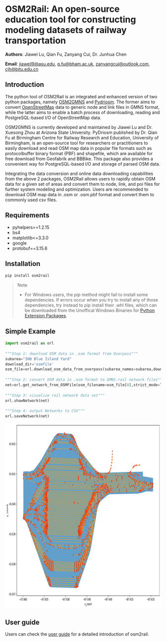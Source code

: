 # OSM2Rail: An open-source education tool for constructing modeling datasets of railway transportation
**Authors**: Jiawei Lu, Qian Fu, Zanyang Cui, Dr. Junhua Chen

**Email**: jiaweil9@asu.edu, q.fu@bham.ac.uk, zanyangcui@outlook.com, cjh@bjtu.edu.cn
## Introduction
The python tool of OSM2Rail is an integrated and enhanced version of two python packages, namely [OSM2GMNS](https://pypi.org/project/osm2gmns/) and [Pydriosm](https://pypi.org/project/pydriosm/). The former aims to convert [OpenStreetMap](https://www.openstreetmap.org/) data to generic node and link files in GMNS format, while the latter aims to enable a batch process of downloading, reading and PostgreSQL-based I/O of OpenStreetMap data.

OSM2GMNS is currently developed and maintained by Jiawei Lu and Dr. Xuesong Zhou at Arizona State University. PyDriosm published by Dr. Qian Fu at Birmingham Centre for Railway Research and Education, University of Birmingham, is an open-source tool for researchers or practitioners to easily download and read OSM map data in popular file formats such as protocolbuffer binary format (PBF) and shapefile, which are available for free download from Geofabrik and BBBike. This package also provides a convenient way for PostgreSQL-based I/O and storage of parsed OSM data.

Integrating the data conversion and online data downloading capabilities from the above 2 packages, OSM2Rail allows users to rapidly obtain OSM data for a given set of areas and convert them to node, link, and poi files for further system modeling and optimization. Users are recommended to download OSM map data in .osm or .osm.pbf format and convert them to commonly used csv files.

## Requirements
- pyhelpers==1.2.15
- bs4
- matplotlib<=3.3.0
- google
- protobuf==3.15.6

## Installation
```python
pip install osm2rail
```
>Note
> - For Windows users, the _pip_ method might fail to install some dependencies. If errors occur when you try to install any of those dependencies, try instead to pip install their .whl files, which can be downloaded from the Unoffical Windows Binaries for [Python Extension Packages](https://www.lfd.uci.edu/~gohlke/pythonlibs/).

## Simple Example
```python
import osm2rail as orl

"""Step 1: download OSM data in .osm format from Overpass"""
subarea="IHB Blue Island Yard"
download_dir='osmfile'
osm_file=orl.download_osm_data_from_overpass(subarea_names=subarea,download_dir=download_dir,ret_download_path=True)

"""Step 2: convert OSM data in .osm format to GMNS-rail network files"""
net=orl.get_network_from_OSMFile(osm_filename=osm_file[0],strict_mode=True,POIs=True)

"""Step 3: visualize rail network data set"""
orl.showNetwork(net)

"""Step 4: output Networks to CSV"""
orl.saveNetwork(net)
```
<img src="https://github.com/PariseC/osm2rail/blob/main/media/IHB%20Blue%20Island%20Yard.png?raw=true" width="800" height="600" alt="all modes network"/><br/>

## User guide
Users can check the [user guide](https://github.com/PariseC/osm2rail/tree/main/doc) for a detailed introduction of osm2rail.
